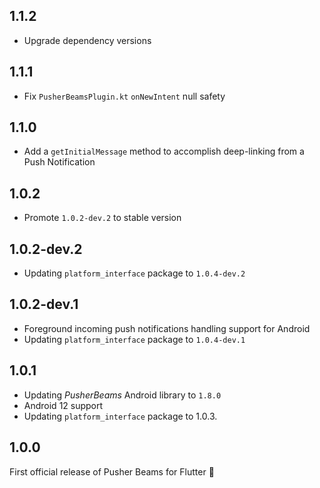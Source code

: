 ## 1.1.2
- Upgrade dependency versions

## 1.1.1
- Fix `PusherBeamsPlugin.kt` `onNewIntent` null safety

## 1.1.0
- Add a `getInitialMessage` method to accomplish deep-linking from a Push Notification

## 1.0.2
- Promote `1.0.2-dev.2` to stable version

## 1.0.2-dev.2
- Updating `platform_interface` package to `1.0.4-dev.2`

## 1.0.2-dev.1
- Foreground incoming push notifications handling support for Android
- Updating `platform_interface` package to `1.0.4-dev.1`

## 1.0.1
- Updating _PusherBeams_ Android library to `1.8.0`
- Android 12 support
- Updating `platform_interface` package to 1.0.3.

## 1.0.0

First official release of Pusher Beams for Flutter 🎉
